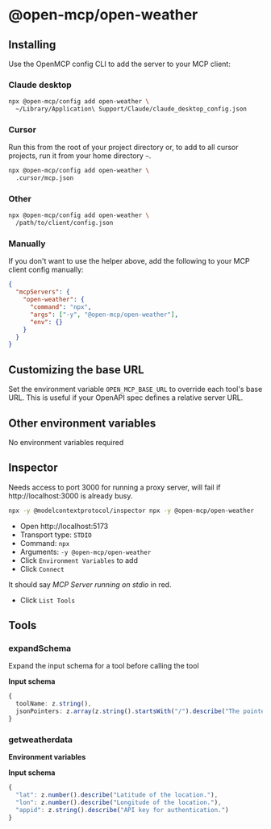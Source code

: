 # @open-mcp/open-weather

## Installing

Use the OpenMCP config CLI to add the server to your MCP client:

### Claude desktop

```bash
npx @open-mcp/config add open-weather \
  ~/Library/Application\ Support/Claude/claude_desktop_config.json
```

### Cursor

Run this from the root of your project directory or, to add to all cursor projects, run it from your home directory `~`.

```bash
npx @open-mcp/config add open-weather \
  .cursor/mcp.json
```

### Other

```bash
npx @open-mcp/config add open-weather \
  /path/to/client/config.json
```

### Manually

If you don't want to use the helper above, add the following to your MCP client config manually:

```json
{
  "mcpServers": {
    "open-weather": {
      "command": "npx",
      "args": ["-y", "@open-mcp/open-weather"],
      "env": {}
    }
  }
}
```

## Customizing the base URL

Set the environment variable `OPEN_MCP_BASE_URL` to override each tool's base URL. This is useful if your OpenAPI spec defines a relative server URL.

## Other environment variables

No environment variables required

## Inspector

Needs access to port 3000 for running a proxy server, will fail if http://localhost:3000 is already busy.

```bash
npx -y @modelcontextprotocol/inspector npx -y @open-mcp/open-weather
```

- Open http://localhost:5173
- Transport type: `STDIO`
- Command: `npx`
- Arguments: `-y @open-mcp/open-weather`
- Click `Environment Variables` to add
- Click `Connect`

It should say _MCP Server running on stdio_ in red.

- Click `List Tools`

## Tools

### expandSchema

Expand the input schema for a tool before calling the tool

**Input schema**

```ts
{
  toolName: z.string(),
  jsonPointers: z.array(z.string().startsWith("/").describe("The pointer to the JSON schema object which needs expanding")).describe("A list of JSON pointers"),
}
```

### getweatherdata

**Environment variables**



**Input schema**

```ts
{
  "lat": z.number().describe("Latitude of the location."),
  "lon": z.number().describe("Longitude of the location."),
  "appid": z.string().describe("API key for authentication.")
}
```
